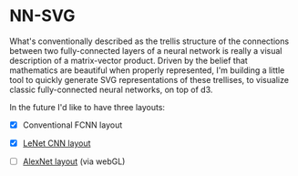 NN-SVG
======

What's conventionally described as the trellis structure of the connections between two
fully-connected layers of a neural network is really a visual description of a matrix-vector product.
Driven by the belief that mathematics are beautiful when properly represented,
I'm building a little tool to quickly generate SVG representations of these trellises,
to visualize classic fully-connected neural networks, on top of d3.


In the future I'd like to have three layouts:
- [x] Conventional FCNN layout
- [x] [LeNet CNN layout](https://www.pyimagesearch.com/wp-content/uploads/2016/06/lenet_architecture.png)
- [ ] [AlexNet layout](http://www.mdpi.com/remotesensing/remotesensing-09-00848/article_deploy/html/images/remotesensing-09-00848-g001.png) (via webGL)


<!-- TODO: FCNN
	- add bias units option
 -->

<!-- TODO: LeNet
	- better spacing between layers
	- name each layer
 -->
